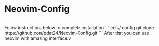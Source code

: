 # Neovim-Config
<br />
Folow instructions below to complete installation
```
cd ~/.config
git clone https://github.com/pdat24/Neovim-Config.git
```
After that you can use neovim with amazing interface:v

